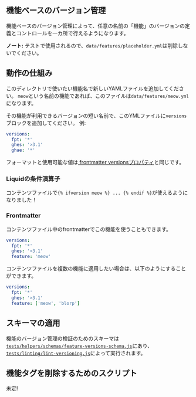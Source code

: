 ## 機能ベースのバージョン管理

機能ベースのバージョン管理によって、任意の名前の「機能」のバージョンの定義とコントロールを一カ所で行えるようになります。

**ノート:** テストで使用されるので、`data/features/placeholder.yml`は削除しないでください。

## 動作の仕組み

このディレクトリで使いたい機能名で新しいYAMLファイルを追加してください。 `meow`という名前の機能であれば、このファイルは`data/features/meow.yml`になります。

その機能が利用できるバージョンの短い名前で、このYMLファイルに`versions`ブロックを追加してください。 例:

```yaml
versions:
  fpt: '*'
  ghes: '>3.1'
  ghae: '*'
```

フォーマットと使用可能な値は[ frontmatter versionsプロパティ](/content#versions)と同じです。

### Liquidの条件演算子

コンテンツファイルで`{% ifversion meow %} ... {% endif %}`が使えるようになりました！

### Frontmatter

コンテンツファイル中のfrontmatterでこの機能を使うこともできます。

```yaml
versions:
  fpt: '*'
  ghes: '>3.1'
  feature: 'meow'
```

コンテンツファイルを複数の機能に適用したい場合は、以下のようにすることができます。

```yaml
versions:
  fpt: '*'
  ghes: '>3.1'
  feature: ['meow', 'blorp']
```

## スキーマの適用

機能のバージョン管理の検証のためのスキーマは[`tests/helpers/schemas/feature-versions-schema.js`](/tests/helpers/schemas/feature-versions-schema.js)にあり、[`tests/linting/lint-versioning.js`](/tests/linting/lint-versioning.js)によって実行されます。

## 機能タグを削除するためのスクリプト

未定!
